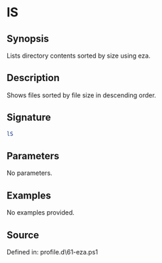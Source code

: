 # lS

## Synopsis

Lists directory contents sorted by size using eza.

## Description

Shows files sorted by file size in descending order.

## Signature

```powershell
lS
```

## Parameters

No parameters.

## Examples

No examples provided.

## Source

Defined in: profile.d\61-eza.ps1
